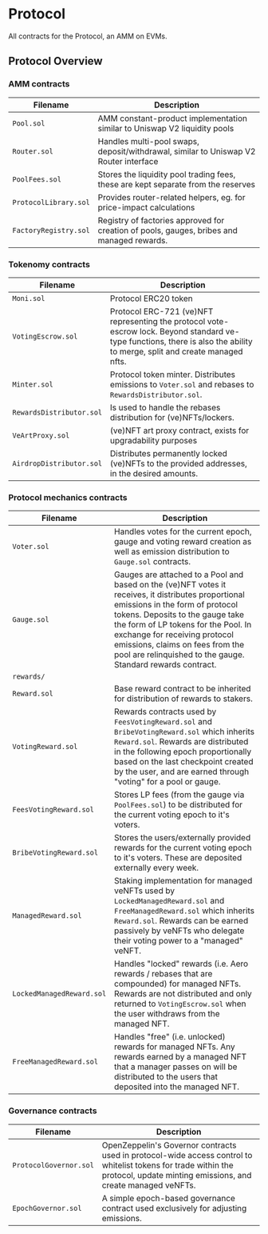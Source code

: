 # Protocol

All contracts for the Protocol, an AMM on EVMs.

## Protocol Overview

### AMM contracts

| Filename              | Description                                                                               |
| --------------------- | ----------------------------------------------------------------------------------------- |
| `Pool.sol`            | AMM constant-product implementation similar to Uniswap V2 liquidity pools                 |
| `Router.sol`          | Handles multi-pool swaps, deposit/withdrawal, similar to Uniswap V2 Router interface      |
| `PoolFees.sol`        | Stores the liquidity pool trading fees, these are kept separate from the reserves         |
| `ProtocolLibrary.sol` | Provides router-related helpers, eg. for price-impact calculations                        |
| `FactoryRegistry.sol` | Registry of factories approved for creation of pools, gauges, bribes and managed rewards. |

### Tokenomy contracts

| Filename                 | Description                                                                                                                                                                |
| ------------------------ | -------------------------------------------------------------------------------------------------------------------------------------------------------------------------- |
| `Moni.sol`               | Protocol ERC20 token                                                                                                                                                       |
| `VotingEscrow.sol`       | Protocol ERC-721 (ve)NFT representing the protocol vote-escrow lock. Beyond standard ve-type functions, there is also the ability to merge, split and create managed nfts. |
| `Minter.sol`             | Protocol token minter. Distributes emissions to `Voter.sol` and rebases to `RewardsDistributor.sol`.                                                                       |
| `RewardsDistributor.sol` | Is used to handle the rebases distribution for (ve)NFTs/lockers.                                                                                                           |
| `VeArtProxy.sol`         | (ve)NFT art proxy contract, exists for upgradability purposes                                                                                                              |
| `AirdropDistributor.sol` | Distributes permanently locked (ve)NFTs to the provided addresses, in the desired amounts.                                                                                 |

### Protocol mechanics contracts

| Filename                  | Description                                                                                                                                                                                                                                                                                                                                         |
| ------------------------- | --------------------------------------------------------------------------------------------------------------------------------------------------------------------------------------------------------------------------------------------------------------------------------------------------------------------------------------------------- |
| `Voter.sol`               | Handles votes for the current epoch, gauge and voting reward creation as well as emission distribution to `Gauge.sol` contracts.                                                                                                                                                                                                                    |
| `Gauge.sol`               | Gauges are attached to a Pool and based on the (ve)NFT votes it receives, it distributes proportional emissions in the form of protocol tokens. Deposits to the gauge take the form of LP tokens for the Pool. In exchange for receiving protocol emissions, claims on fees from the pool are relinquished to the gauge. Standard rewards contract. |
| `rewards/`                |                                                                                                                                                                                                                                                                                                                                                     |
| `Reward.sol`              | Base reward contract to be inherited for distribution of rewards to stakers.                                                                                                                                                                                                                                                                        |
| `VotingReward.sol`        | Rewards contracts used by `FeesVotingReward.sol` and `BribeVotingReward.sol` which inherits `Reward.sol`. Rewards are distributed in the following epoch proportionally based on the last checkpoint created by the user, and are earned through "voting" for a pool or gauge.                                                                      |
| `FeesVotingReward.sol`    | Stores LP fees (from the gauge via `PoolFees.sol`) to be distributed for the current voting epoch to it's voters.                                                                                                                                                                                                                                   |
| `BribeVotingReward.sol`   | Stores the users/externally provided rewards for the current voting epoch to it's voters. These are deposited externally every week.                                                                                                                                                                                                                |
| `ManagedReward.sol`       | Staking implementation for managed veNFTs used by `LockedManagedReward.sol` and `FreeManagedReward.sol` which inherits `Reward.sol`. Rewards can be earned passively by veNFTs who delegate their voting power to a "managed" veNFT.                                                                                                                |
| `LockedManagedReward.sol` | Handles "locked" rewards (i.e. Aero rewards / rebases that are compounded) for managed NFTs. Rewards are not distributed and only returned to `VotingEscrow.sol` when the user withdraws from the managed NFT.                                                                                                                                      |
| `FreeManagedReward.sol`   | Handles "free" (i.e. unlocked) rewards for managed NFTs. Any rewards earned by a managed NFT that a manager passes on will be distributed to the users that deposited into the managed NFT.                                                                                                                                                         |

### Governance contracts

| Filename               | Description                                                                                                                                                                    |
| ---------------------- | ------------------------------------------------------------------------------------------------------------------------------------------------------------------------------ |
| `ProtocolGovernor.sol` | OpenZeppelin's Governor contracts used in protocol-wide access control to whitelist tokens for trade within the protocol, update minting emissions, and create managed veNFTs. |
| `EpochGovernor.sol`    | A simple epoch-based governance contract used exclusively for adjusting emissions.                                                                                             |

